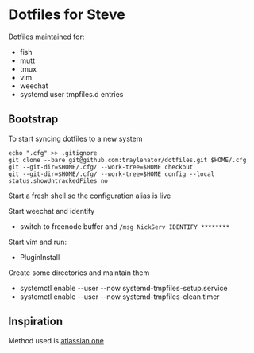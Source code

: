 # Dotfiles for Steve

Dotfiles maintained for:
* fish
* mutt
* tmux
* vim
* weechat
* systemd user tmpfiles.d entries

## Bootstrap
To start syncing dotfiles to a new system
```
echo ".cfg" >> .gitignore
git clone --bare git@github.com:traylenator/dotfiles.git $HOME/.cfg
git --git-dir=$HOME/.cfg/ --work-tree=$HOME checkout
git --git-dir=$HOME/.cfg/ --work-tree=$HOME config --local status.showUntrackedFiles no
```

Start a fresh shell so the configuration alias is live 

Start weechat and identify
* switch to freenode buffer and `/msg NickServ IDENTIFY ********`

Start vim and run:
* PluginInstall

Create some directories and maintain them
* systemctl enable --user --now systemd-tmpfiles-setup.service
* systemctl enable --user --now systemd-tmpfiles-clean.timer


## Inspiration
Method used is [atlassian one](https://www.atlassian.com/git/tutorials/dotfiles)

